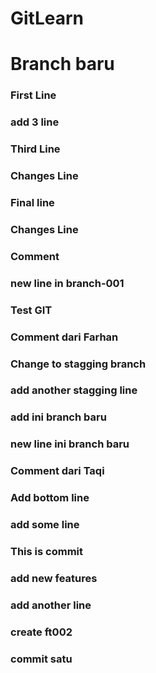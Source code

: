 # GitLearn

# Branch baru

### First Line

### add 3 line

### Third Line

### Changes Line

### Final line

### Changes Line

### Comment

### new line in branch-001

### Test GIT

### Comment dari Farhan

### Change to stagging branch

### add another stagging line

### add ini branch baru

### new line ini branch baru

### Comment dari Taqi

### Add bottom line

### add some line

### This is commit

### add new features

### add another line

### create ft002

### commit satu
